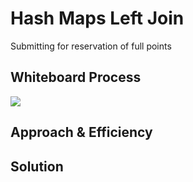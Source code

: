 # Hash Maps Left Join

Submitting for reservation of full points

## Whiteboard Process

![](/javascript/sorts/)

## Approach & Efficiency

## Solution
